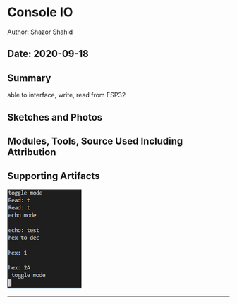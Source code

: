 #  Console IO

Author: Shazor Shahid

Date: 2020-09-18
-----

## Summary

able to interface, write, read from ESP32

## Sketches and Photos


## Modules, Tools, Source Used Including Attribution


## Supporting Artifacts

![](./images/q1_s06_UART-io.PNG)

-----
